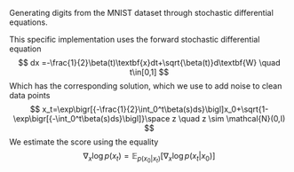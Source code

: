 Generating digits from the MNIST dataset through stochastic differential equations.

This specific implementation uses the forward stochastic differential equation
$$
dx =-\frac{1}{2}\beta(t)\textbf{x}dt+\sqrt{\beta(t)}d\textbf{W} \quad t\in[0,1]
$$
Which has the corresponding solution, which we use to add noise to clean data points
$$
x_t=\exp\bigr[{-\frac{1}{2}\int_0^t\beta(s)ds}\bigl]x_0+\sqrt{1-\exp\bigr[{-\int_0^t\beta(s)ds}\bigl]}\space z \quad z \sim \mathcal{N}(0,I)
$$
We estimate the score using the equality
$$
\nabla_x \log p(x_t) = \mathbb{E}_{p(x_0|x_t)}\bigl[\nabla_x\log p(x_t|x_0)\bigr]
$$
